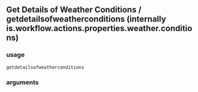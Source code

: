 
## Get Details of Weather Conditions / getdetailsofweatherconditions (internally is.workflow.actions.properties.weather.conditions)


### usage
`getdetailsofweatherconditions `

### arguments

